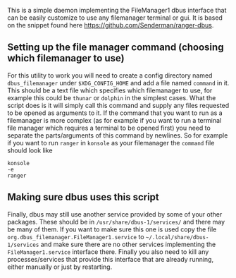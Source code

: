 This is a simple daemon implementing the FileManager1 dbus interface that can
be easily customize to use any filemanager terminal or gui. It is based on the
snippet found here https://github.com/Senderman/ranger-dbus.

Setting up the file manager command (choosing which filemanager to use)
-----------------------------------------------------------------------
For this utility to work you will need to create a config directory named `dbus_filemanager` under `$XDG_CONFIG_HOME` and add a file named `command` in it.
This should be a text file which specifies which filemanager to use, for example this could be `thunar` or `dolphin` in the simplest cases.
What the script does is it will simply call this command and supply any files requested to be opened as arguments to it.
If the command that you want to run as a filemanager is more complex (as for example if you want to run a terminal file manager which requires a terminal to be opened first) you need to separate the parts/arguments of this command by newlines.
So for example if you want to run `ranger` in `konsole` as your filemanager the `command` file should look like
```
konsole
-e
ranger
```

Making sure dbus uses this script
---------------------------------
Finally, dbus may still use another service provided by some of your other packages.
These should be in `/usr/share/dbus-1/services/` and there may be many of them.
If you want to make sure this one is used copy the file `org.dbus_filemanager.FileManager1.service` to `~/.local/share/dbus-1/services` and make sure there are no other services implementing the `FileManager1.service` interface there.
Finally you also need to kill any processes/services that provide this interface that are already running, either manually or just by restarting.
